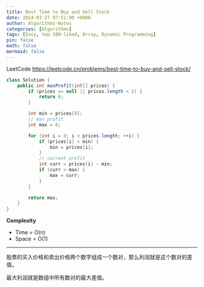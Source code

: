 ```yaml
---
title: Best Time to Buy and Sell Stock
date: 2024-03-27 07:51:00 +0800
author: Algorithms-Notes
categories: [Algorithms]
tags: [Easy, top-100-liked, Array, Dynamic Programming]
pin: false
math: false
mermaid: false
---
```


LeetCode <https://leetcode.cn/problems/best-time-to-buy-and-sell-stock/>

```java
class Solution {
    public int maxProfit(int[] prices) {
        if (prices == null || prices.length < 2) {
            return 0;
        }

        int min = prices[0];
        // max profit
        int max = 0;

        for (int i = 0; i < prices.length; ++i) {
            if (prices[i] < min) {
                min = prices[i];
            }
            // current profit
            int curr = prices[i] - min;
            if (curr > max) {
                max = curr;
            }
        }

        return max;
    }
}
```

**Complexity**

* Time = O(n) 
* Space = O(1) 

---

股票的买入价格和卖出价格两个数字组成一个数对，那么利润就是这个数对的差值。

最大利润就是数组中所有数对的最大差值。